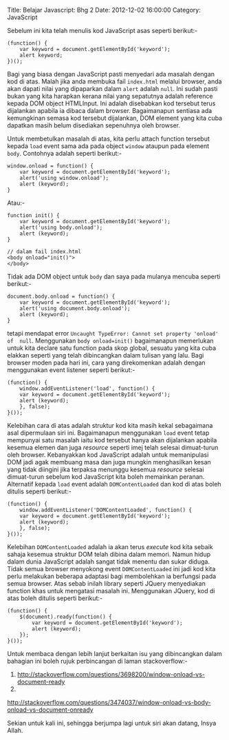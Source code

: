 Title: Belajar Javascript: Bhg 2
Date: 2012-12-02 16:00:00
Category: JavaScript

Sebelum ini kita telah menulis kod JavaScript asas seperti berikut:-

    (function() {
        var keyword = document.getElementById('keyword');
        alert keyword;
    })();

Bagi yang biasa dengan JavaScript pasti menyedari ada masalah dengan kod di 
atas. Malah jika anda membuka fail `index.html` melalui browser, anda akan 
dapati nilai yang dipaparkan dalam `alert` adalah `null`. Ini sudah pasti bukan 
yang kita harapkan kerana nilai yang sepatutnya adalah reference kepada DOM 
object HTMLInput. Ini adalah disebabkan kod tersebut terus dijalankan apabila 
ia dibaca dalam browser. Bagaimanapun sentiasa ada kemungkinan semasa kod 
tersebut dijalankan, DOM element yang kita cuba dapatkan masih belum disediakan 
sepenuhnya oleh browser.

Untuk membetulkan masalah di atas, kita perlu attach function tersebut kepada 
`load` event sama ada pada object `window` ataupun pada element `body`. Contohnya adalah seperti berikut:-

    window.onload = function() {
        var keyword = document.getElementById('keyword');
        alert('using window.onload');
        alert (keyword);
    }

Atau:-

    function init() {
        var keyword = document.getElementById('keyword');
        alert('using body.onload');
        alert (keyword);
    }

    // dalam fail index.html
    <body onload="init()">
    </body>

Tidak ada DOM object untuk `body` dan saya pada mulanya mencuba seperti 
berikut:-

    document.body.onload = function() {
        var keyword = document.getElementById('keyword');
        alert('using document.body.onload');
        alert (keyword);
    }

tetapi mendapat error `Uncaught TypeError: Cannot set property 'onload' of 
null`. Menggunakan `body onload=init()` bagaimanapun memerlukan untuk kita 
declare satu function pada skop global, sesuatu yang kita cuba elakkan seperti 
yang telah dibincangkan dalam tulisan yang lalu. Bagi browser moden pada hari 
ini, cara yang direkomenkan adalah dengan menggunakan event listener seperti
berikut:-

    (function() {
        window.addEventListener('load', function() {
        var keyword = document.getElementById('keyword');
        alert (keyword);
        }, false);
    }());

Kelebihan cara di atas adalah struktur kod kita masih kekal sebagaimana asal 
dipermulaan siri ini. Bagaimanapun menggunakan `load` event tetap mempunyai 
satu masalah iaitu kod tersebut hanya akan dijalankan apabila kesemua elemen 
dan juga *resource* seperti imej telah selesai dimuat-turun oleh browser. Kebanyakkan kod JavaScript adalah untuk memanipulasi DOM jadi agak membuang 
masa dan juga mungkin menghasilkan kesan yang tidak diingini jika terpaksa 
menunggu kesemua *resource* selesai dimuat-turun sebelum kod JavaScript kita 
boleh memainkan peranan. Alternatif kepada `load` event adalah 
`DOMContentLoaded` dan kod di atas boleh ditulis seperti berikut:-

    (function() {
        window.addEventListener('DOMContentLoaded', function() {
        var keyword = document.getElementById('keyword');
        alert (keyword);
        }, false);
    }());

Kelebihan `DOMContentLoaded` adalah ia akan terus *execute* kod kita sebaik 
sahaja kesemua struktur DOM telah dibina dalam memori. Namun hidup dalam dunia 
JavaScript adalah sangat tidak menentu dan sukar diduga. Tidak semua browser 
menyokong event `DOMContentLoaded` ini jadi kod kita perlu melakukan beberapa 
adaptasi bagi membolehkan ia berfungsi pada semua browser. Atas sebab inilah 
library seperti JQuery menyediakan function khas untuk mengatasi masalah ini. Menggunakan JQuery, kod di atas boleh ditulis seperti berikut:-

    (function() {
        $(document).ready(function() {
            var keyword = document.getElementById('keyword');
            alert (keyword);
        });
    }());

Untuk membaca dengan lebih lanjut berkaitan isu yang dibincangkan dalam 
bahagian ini boleh rujuk perbincangan di laman stackoverflow:-

1. http://stackoverflow.com/questions/3698200/window-onload-vs-document-ready
1. 
http://stackoverflow.com/questions/3474037/window-onload-vs-body-onload-vs-document-onready

Sekian untuk kali ini, sehingga berjumpa lagi untuk siri akan datang, Insya 
Allah.
